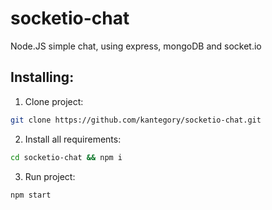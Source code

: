 # socketio-chat
Node.JS simple chat, using express, mongoDB and socket.io 

## Installing:

1. Clone project:

```bash
git clone https://github.com/kantegory/socketio-chat.git
``` 

2. Install all requirements:

```bash
cd socketio-chat && npm i
```

3. Run project:

```bash
npm start
```
